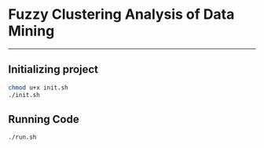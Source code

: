 # Fuzzy Clustering Analysis of Data Mining
---

## Initializing project

```bash
chmod u+x init.sh
./init.sh
```

## Running Code

```bash
./run.sh
```
